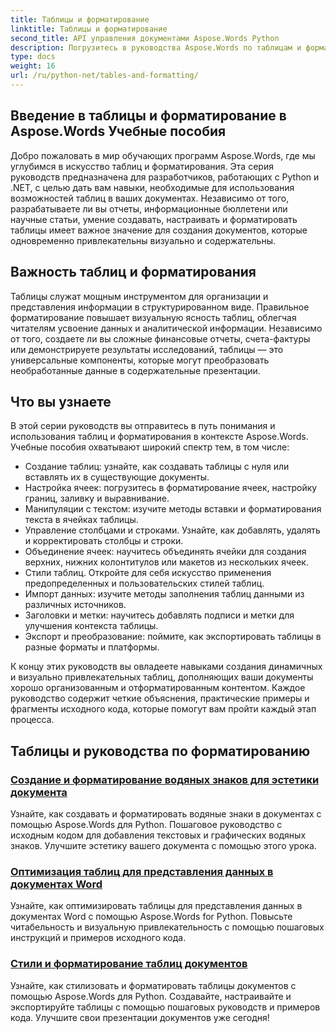 ```yaml
---
title: Таблицы и форматирование
linktitle: Таблицы и форматирование
second_title: API управления документами Aspose.Words Python
description: Погрузитесь в руководства Aspose.Words по таблицам и форматированию в приложениях Python и .NET. Научитесь создавать, настраивать и оформлять таблицы для визуально привлекательных документов.
type: docs
weight: 16
url: /ru/python-net/tables-and-formatting/
---
```



## Введение в таблицы и форматирование в Aspose.Words Учебные пособия

Добро пожаловать в мир обучающих программ Aspose.Words, где мы углубимся в искусство таблиц и форматирования. Эта серия руководств предназначена для разработчиков, работающих с Python и .NET, с целью дать вам навыки, необходимые для использования возможностей таблиц в ваших документах. Независимо от того, разрабатываете ли вы отчеты, информационные бюллетени или научные статьи, умение создавать, настраивать и форматировать таблицы имеет важное значение для создания документов, которые одновременно привлекательны визуально и содержательны.

## Важность таблиц и форматирования

Таблицы служат мощным инструментом для организации и представления информации в структурированном виде. Правильное форматирование повышает визуальную ясность таблиц, облегчая читателям усвоение данных и аналитической информации. Независимо от того, создаете ли вы сложные финансовые отчеты, счета-фактуры или демонстрируете результаты исследований, таблицы — это универсальные компоненты, которые могут преобразовать необработанные данные в содержательные презентации.

## Что вы узнаете

В этой серии руководств вы отправитесь в путь понимания и использования таблиц и форматирования в контексте Aspose.Words. Учебные пособия охватывают широкий спектр тем, в том числе:

- Создание таблиц: узнайте, как создавать таблицы с нуля или вставлять их в существующие документы.
- Настройка ячеек: погрузитесь в форматирование ячеек, настройку границ, заливку и выравнивание.
- Манипуляции с текстом: изучите методы вставки и форматирования текста в ячейках таблицы.
- Управление столбцами и строками. Узнайте, как добавлять, удалять и корректировать столбцы и строки.
- Объединение ячеек: научитесь объединять ячейки для создания верхних, нижних колонтитулов или макетов из нескольких ячеек.
- Стили таблиц. Откройте для себя искусство применения предопределенных и пользовательских стилей таблиц.
- Импорт данных: изучите методы заполнения таблиц данными из различных источников.
- Заголовки и метки: научитесь добавлять подписи и метки для улучшения контекста таблицы.
- Экспорт и преобразование: поймите, как экспортировать таблицы в разные форматы и платформы.

К концу этих руководств вы овладеете навыками создания динамичных и визуально привлекательных таблиц, дополняющих ваши документы хорошо организованным и отформатированным контентом. Каждое руководство содержит четкие объяснения, практические примеры и фрагменты исходного кода, которые помогут вам пройти каждый этап процесса.

## Таблицы и руководства по форматированию
### [Создание и форматирование водяных знаков для эстетики документа](./manage-document-watermarks/)
Узнайте, как создавать и форматировать водяные знаки в документах с помощью Aspose.Words для Python. Пошаговое руководство с исходным кодом для добавления текстовых и графических водяных знаков. Улучшите эстетику вашего документа с помощью этого урока.
### [Оптимизация таблиц для представления данных в документах Word](./document-tables/)
Узнайте, как оптимизировать таблицы для представления данных в документах Word с помощью Aspose.Words for Python. Повысьте читабельность и визуальную привлекательность с помощью пошаговых инструкций и примеров исходного кода.
### [Стили и форматирование таблиц документов](./document-table-styles-formatting/)
Узнайте, как стилизовать и форматировать таблицы документов с помощью Aspose.Words для Python. Создавайте, настраивайте и экспортируйте таблицы с помощью пошаговых руководств и примеров кода. Улучшите свои презентации документов уже сегодня! 